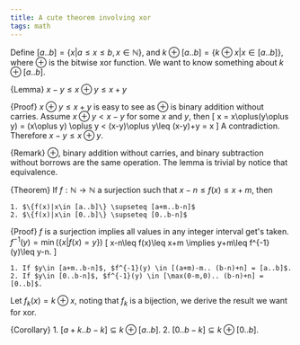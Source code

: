 ```yaml
---
title: A cute theorem involving xor
tags: math
---
```


Define $[a..b] = \{x|a\leq x\leq b, x\in \mathbb{N} \}$, and $k\oplus [a..b] = \{k\oplus x| x\in [a..b]\}$, where $\oplus$ is the bitwise xor function.
We want to know something about $k\oplus [a..b]$. 

{Lemma}
    $x-y \leq x\oplus y \leq x+y$
    
{Proof}
    $x\oplus y \leq x+y$ is easy to see as $\oplus$ is binary addition without carries.
    Assume $x\oplus y < x-y$ for some $x$ and $y$, then
    \[
    x = x\oplus(y\oplus y)
    = (x\oplus y) \oplus y <
    (x-y)\oplus y\leq (x-y)+y = x
    \]
    A contradiction. Therefore $x-y \leq x\oplus y$.
    
{Remark}
    $\oplus$, binary addition without carries, and binary subtraction without borrows are the same operation. The lemma is trivial by notice that equivalence. 

{Theorem}
    If $f:\mathbb{N}\to \mathbb{N}$ a surjection such that $x-n\leq f(x)\leq x+m$, then

    1. $\{f(x)|x\in [a..b]\} \supseteq [a+m..b-n]$
    2. $\{f(x)|x\in [0..b]\} \supseteq [0..b-n]$

{Proof}
    $f$ is a surjection implies all values in any integer interval get's taken. $f^{-1}(y)=\min(\{x|f(x)=y\})$
    \[
    x-n\leq f(x)\leq x+m \implies y+m\leq f^{-1}(y)\leq y-n.
    \]

    1. If $y\in [a+m..b-n]$, $f^{-1}(y) \in [(a+m)-m.. (b-n)+n] = [a..b]$.
    2. If $y\in [0..b-n]$, $f^{-1}(y) \in [\max(0-m,0).. (b-n)+n] = [0..b]$.


Let $f_k(x) = k\oplus x$, noting that $f_k$ is a bijection, we derive the result we want for xor.

{Corollary}
    1. $[a+k..b-k] \subseteq k\oplus [a..b]$.
    2. $[0..b-k] \subseteq k\oplus [0..b]$.